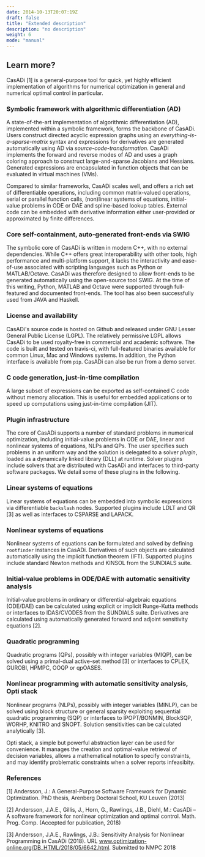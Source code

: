 ```yaml
---
date: 2014-10-13T20:07:19Z
draft: false
title: "Extended description"
description: "no description"
weight: 6
mode: "manual"
---
```


## Learn more?

CasADi [1] is a general-purpose tool for quick, yet highly efficient implementation of algorithms for numerical optimization in general and numerical optimal control in particular.

### Symbolic framework with algorithmic differentiation (AD)
A state-of-the-art implementation of algorithmic differentiation (AD), implemented within a symbolic framework, forms the backbone of CasADi. Users construct directed acyclic expression graphs using an _everything-is-a-sparse-matrix_ syntax and expressions for derivatives are generated automatically using AD via _source-code-transformation_. CasADi implements the forward and reverse modes of AD and uses a graph coloring approach to construct large-and-sparse Jacobians and Hessians. Generated expressions are encapsulated in function objects that can be evaluated in virtual machines (VMs).

Compared to similar frameworks, CasADi scales well, and offers a rich set of differentiable operations, including common matrix-valued operations, serial or parallel function calls, (non)linear systems of equations, initial-value problems in ODE or DAE and spline-based lookup tables. External code can be embedded with derivative information either user-provided or approximated by finite differences.

### Core self-containment, auto-generated front-ends via SWIG
The symbolic core of CasADi is written in modern C++, with no external dependencies. While C++ offers great interoperability with other tools, high performance and multi-platform support, it lacks the interactivity and ease-of-use associated with scripting languages such as Python or MATLAB/Octave. CasADi was therefore designed to allow front-ends to be generated automatically using the open-source tool SWIG. At the time of this writing, Python, MATLAB and Octave were supported through full-featured and documented front-ends. The tool has also been successfully used from JAVA and Haskell.

### License and availability
CasADi's source code is hosted on Github and released under GNU Lesser General Public License (LGPL). The relatively permissive LGPL allows CasADi to be used royalty-free in commercial and academic software. The code is built and tested on travis-ci, with full-featured binaries available for common Linux, Mac and Windows systems. In addition, the Python interface is available from `pip`. CasADi can also be run from a demo server.

### C code generation, just-in-time compilation
A large subset of expressions can be exported as self-contained C code without memory allocation. This is useful for embedded applications or to speed up computations using just-in-time compilation (JIT).

### Plugin infrastructure
The core of CasADi supports a number of standard problems in numerical optimization, including initial-value problems in ODE or DAE, linear and nonlinear systems of equations, NLPs and QPs. The user specifies such problems in an uniform way and the solution is delegated to a solver _plugin_, loaded as a dynamically linked library (DLL) at runtime. Solver plugins include solvers that are distributed with CasADi and interfaces to third-party software packages. We detail some of these plugins in the following.

### Linear systems of equations
Linear systems of equations can be embedded into symbolic expressions via differentiable `backslash` nodes. Supported plugins include LDLT and QR [3] as well as interfaces to CSPARSE and LAPACK.

### Nonlinear systems of equations
Nonlinear systems of equations can be formulated and solved by defining `rootfinder` instances in CasADi. Derivatives of such objects are calculated automatically using the implicit function theorem (IFT). Supported plugins include standard Newton methods and KINSOL from the SUNDIALS suite.

### Initial-value problems in ODE/DAE with automatic sensitivity analysis
Initial-value problems in ordinary or differential-algebraic equations (ODE/DAE) can be calculated using explicit or implicit Runge-Kutta methods or interfaces to IDAS/CVODES from the SUNDIALS suite. Derivatives are calculated using automatically generated forward and adjoint sensitivity equations [2].

### Quadratic programming
Quadratic programs (QPs), possibly with integer variables (MIQP), can be solved using a primal-dual active-set method [3] or interfaces to CPLEX, GUROBI, HPMPC, OOQP or qpOASES.

### Nonlinear programming with automatic sensitivity analysis, Opti stack
Nonlinear programs (NLPs), possibly with integer variables (MINLP), can be solved using block structure or general sparsity exploiting sequential quadratic programming (SQP) or interfaces to IPOPT/BONMIN, BlockSQP, WORHP, KNITRO and SNOPT. Solution sensitivities can be calculated analytically [3].

Opti stack, a simple but powerful abstraction layer can be used for convenience.
It manages the creation and optimal-value retrieval of decision variables, allows a mathematical notation to specify constraints, and may identify problematic constraints when a solver reports infeasibity.

### References

[1] Andersson, J.: A General-Purpose Software Framework for Dynamic Optimization. PhD thesis, Arenberg Doctoral School, KU Leuven (2013)

[2] Andersson, J.A.E., Gillis, J., Horn, G., Rawlings, J.B., Diehl, M.: CasADi – A software framework for nonlinear optimization and optimal control. Math. Prog. Comp. (Accepted for publication, 2018)

[3] Andersson, J.A.E., Rawlings, J.B.: Sensitivity Analysis for Nonlinear Programming in CasADi (2018). URL www.optimization-online.org/DB_HTML/2018/05/6642.html. Submitted to NMPC 2018
